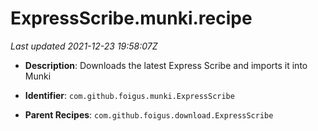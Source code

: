 # ExpressScribe.munki.recipe

_Last updated 2021-12-23 19:58:07Z_

- **Description**: Downloads the latest Express Scribe and imports it into Munki

- **Identifier**: `com.github.foigus.munki.ExpressScribe`

- **Parent Recipes**: `com.github.foigus.download.ExpressScribe`